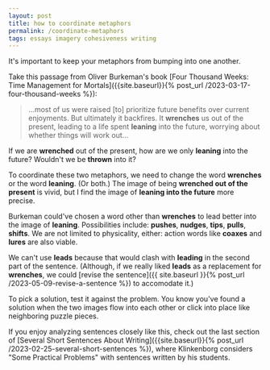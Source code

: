 ```yaml
---
layout: post
title: how to coordinate metaphors
permalink: /coordinate-metaphors
tags: essays imagery cohesiveness writing
---
```


It's important to keep your metaphors from bumping into one another.
<!--more-->
Take this passage from Oliver Burkeman's book [Four Thousand Weeks: Time Management for Mortals]({{site.baseurl}}{% post_url /2023-03-17-four-thousand-weeks %}):
> ...most of us were raised [to] prioritize future benefits over current enjoyments. But ultimately it backfires. It **wrenches** us out of the present, leading to a life spent **leaning** into the future, worrying about whether things will work out...

If we are **wrenched** out of the present, how are we only **leaning** into the future?
Wouldn't we be **thrown** into it?

To coordinate these two metaphors, we need to change the word **wrenches** or the word **leaning**.
(Or both.)
The image of being **wrenched out of the present** is vivid, but I find the image of **leaning into the future** more precise.

Burkeman could've chosen a word other than **wrenches** to lead better into the image of **leaning**.
Possibilities include: **pushes**, **nudges**, **tips**, **pulls**, **shifts**.
We are not limited to physicality, either: action words like **coaxes** and **lures** are also viable.

We can't use **leads** because that would clash with **leading** in the second part of the sentence.
(Although, if we really liked **leads** as a replacement for **wrenches**, we could [revise the sentence]({{ site.baseurl }}{% post_url /2023-05-09-revise-a-sentence %}) to accomodate it.)

To pick a solution, test it against the problem.
You know you've found a solution when the two images flow into each other or click into place like neighboring puzzle pieces.

If you enjoy analyzing sentences closely like this, check out the last section of [Several Short Sentences About Writing]({{site.baseurl}}{% post_url /2023-02-25-several-short-sentences %}), where Klinkenborg considers "Some Practical Problems" with sentences written by his students.

